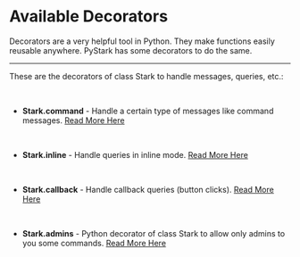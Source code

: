 # Available Decorators


Decorators are a very helpful tool in Python. They make functions easily reusable anywhere. PyStark has some decorators to do the same.

---

These are the decorators of class Stark to handle messages, queries, etc.:

<br>

- **Stark.command** - Handle a certain type of messages like command messages. [Read More Here](/decorators/command)

<br>

- **Stark.inline** - Handle queries in inline mode. [Read More Here](/decorators/inline)

<br>

- **Stark.callback** - Handle callback queries (button clicks). [Read More Here](/decorators/callback)

<br>

- **Stark.admins** - Python decorator of class Stark to allow only admins to you some commands. [Read More Here](/decorators/admins)
